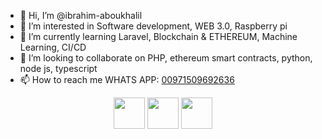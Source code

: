 - 👋 Hi, I’m @ibrahim-aboukhalil
- 👀 I’m interested in Software development, WEB 3.0, Raspberry pi
- 🌱 I’m currently learning Laravel, Blockchain & ETHEREUM, Machine Learning, CI/CD
- 💞️ I’m looking to collaborate on PHP, ethereum smart contracts, python, node js, typescript
- 📫 How to reach me WHATS APP: <a href="https://wa.me/00971509692636" target="_blank">00971509692636</a>
<div align="center">
<a href="https://www.linkedin.com/in/ibra95ak/" target="_blank"><img src="https://user-images.githubusercontent.com/100825257/182138603-ec1b614d-2284-4ee0-9203-ebf3d901d8de.png" width="50"></a>
<a href="https://stackoverflow.com/users/9989165/ibrahim-abou-khalil" target="_blank"><img src="https://user-images.githubusercontent.com/100825257/182138627-05a1b70f-dcfd-42d9-a8c8-d1bb9af1e296.png" width="50"></a>
<a href="https://www.hackerrank.com/ibraak95?hr_r=1" target="_blank"><img src="https://user-images.githubusercontent.com/100825257/182138639-0f6dec10-6d47-41ad-80f4-9b9bab685173.png" width="50"></a>
</div>

